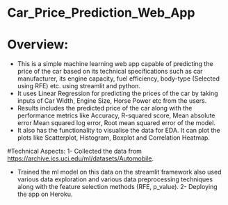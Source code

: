 # Car_Price_Prediction_Web_App

# Overview:
- This is a simple machine learning web app capable of predicting the price of the car based on its technical specifications such as car manufacturer, its engine capacity, fuel efficiency, body-type (Selected using RFE)  etc. using streamlit and python. 
- It uses Linear Regression for predicting the prices of the car by taking inputs of Car Width, Engine Size, Horse Power etc from the users. 
- Results includes the predicted price of the car along with the performance metrics like Accuracy, R-squared score, Mean absolute error Mean squared log error, Root mean squared error of the model. 
- It also has the functionality to visualise the data for EDA. It can plot the plots like Scatterplot, Histogram, Boxplot and Correlation Heatmap.

#Technical Aspects: 
1- Collected the data from https://archive.ics.uci.edu/ml/datasets/Automobile. 
- Trained the ml model on this data on the streamlit framework also used various data exploration and various data preprocessing techniques along with the feature selection methods (RFE, p_value). 
2- Deploying the app on Heroku.
